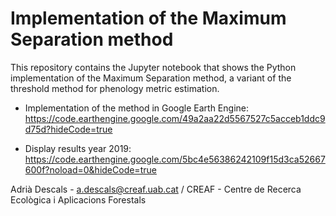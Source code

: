 # Implementation of the Maximum Separation method

This repository contains the Jupyter notebook that shows the Python implementation of the Maximum Separation method, a variant of the threshold method for phenology metric estimation. 

- Implementation of the method in Google Earth Engine: 
https://code.earthengine.google.com/49a2aa22d5567527c5acceb1ddc9d75d?hideCode=true

- Display results year 2019: 
https://code.earthengine.google.com/5bc4e56386242109f15d3ca52667600f?noload=0&hideCode=true

Adrià Descals - a.descals@creaf.uab.cat / CREAF - Centre de Recerca Ecològica i Aplicacions Forestals
